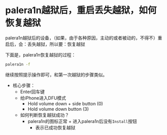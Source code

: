 # palera1n越狱后，重启丢失越狱，如何恢复越狱

palera1n越狱后的设备，（如果，由于各种原因，主动的或者被动的，不得不）重启后，会：丢失越狱，所以要：恢复越狱

下面是，palera1n恢复越狱的过程：

```bash
palera1n -f
```

继续按照提示操作即可，和第一次越狱的步骤类似。

* 核心步骤：
  * Enter回车键
  * 给iPhone进入DFU模式
    * Hold volume down + side button (0)
    * Hold volume down button (3)
  * 如何判断恢复越狱成功？
    * palera1n的图标正常 + 进入palera1n后没有`Install`按钮
      * 表示已成功恢复越狱

